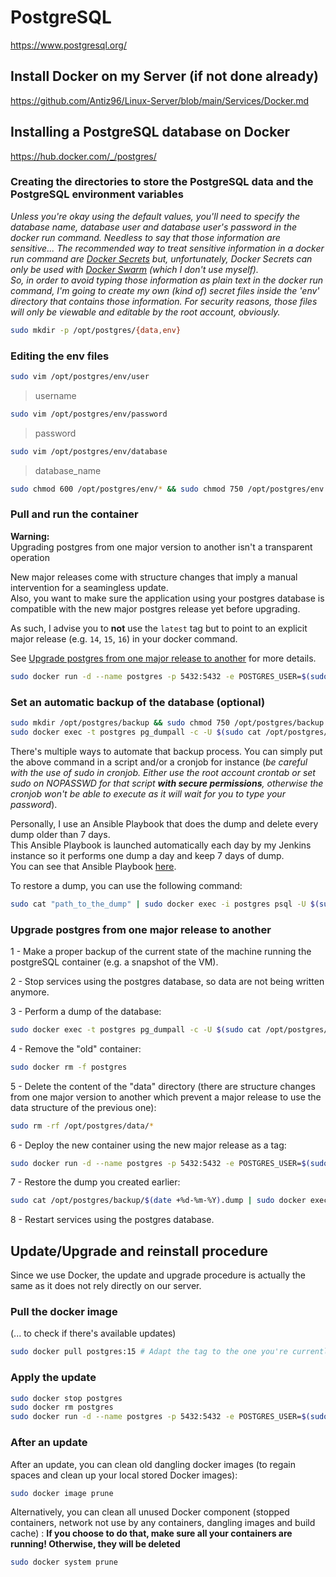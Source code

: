 # PostgreSQL

<https://www.postgresql.org/>

## Install Docker on my Server (if not done already)

<https://github.com/Antiz96/Linux-Server/blob/main/Services/Docker.md>

## Installing a PostgreSQL database on Docker

<https://hub.docker.com/_/postgres/>

### Creating the directories to store the PostgreSQL data and the PostgreSQL environment variables

*Unless you're okay using the default values, you'll need to specify the database name, database user and database user's password in the docker run command. Needless to say that those information are sensitive... The recommended way to treat sensitive information in a docker run command are [Docker Secrets](https://docs.docker.com/engine/swarm/secrets/) but, unfortunately, Docker Secrets can only be used with [Docker Swarm](https://www.sumologic.com/glossary/docker-swarm/) (which I don't use myself).*  
*So, in order to avoid typing those information as plain text in the docker run command, I'm going to create my own (kind of) secret files inside the 'env' directory that contains those information. For security reasons, those files will only be viewable and editable by the root account, obviously.*

```bash
sudo mkdir -p /opt/postgres/{data,env}
```

### Editing the env files

```bash
sudo vim /opt/postgres/env/user
```

> username

```bash
sudo vim /opt/postgres/env/password
```

> password

```bash
sudo vim /opt/postgres/env/database
```

> database_name

```bash
sudo chmod 600 /opt/postgres/env/* && sudo chmod 750 /opt/postgres/env
```

### Pull and run the container

**Warning:**  
Upgrading postgres from one major version to another isn't a transparent operation

New major releases come with structure changes that imply a manual intervention for a seamingless update.  
Also, you want to make sure the application using your postgres database is compatible with the new major postgres release yet before upgrading.

As such, I advise you to **not** use the `latest` tag but to point to an explicit major release (e.g. `14`, `15`, `16`) in your docker command.

See [Upgrade postgres from one major release to another](#upgrade-postgres-from-one-major-release-to-another) for more details.

```bash
sudo docker run -d --name postgres -p 5432:5432 -e POSTGRES_USER=$(sudo cat /opt/postgres/env/user) -e POSTGRES_PASSWORD=$(sudo cat /opt/postgres/env/password) -e POSTGRES_DB=$(sudo cat /opt/postgres/env/database) -v /opt/postgres/data:/var/lib/postgresql/data --restart=unless-stopped postgres:15
```

### Set an automatic backup of the database (optional)

```bash
sudo mkdir /opt/postgres/backup && sudo chmod 750 /opt/postgres/backup #Creating the directory to store backup in with secure permissions
sudo docker exec -t postgres pg_dumpall -c -U $(sudo cat /opt/postgres/env/user) -l $(sudo cat /opt/postgres/env/database) | sudo tee /opt/postgres/backup/$(date +%d-%m-%Y).dump > /dev/null #Performing a dump manually
```

There's multiple ways to automate that backup process. You can simply put the above command in a script and/or a cronjob for instance (*be careful with the use of sudo in cronjob. Either use the root account crontab or set sudo on NOPASSWD for that script **with secure permissions**, otherwise the cronjob won't be able to execute as it will wait for you to type your password*).

Personally, I use an Ansible Playbook that does the dump and delete every dump older than 7 days.  
This Ansible Playbook is launched automatically each day by my Jenkins instance so it performs one dump a day and keep 7 days of dump.  
You can see that Ansible Playbook [here](https://github.com/Antiz96/Linux-Server/blob/main/Ansible-Playbooks/roles/dump_db/tasks/main.yml).

To restore a dump, you can use the following command:

```bash
sudo cat "path_to_the_dump" | sudo docker exec -i postgres psql -U $(sudo cat /opt/postgres/env/user) -d $(sudo cat /opt/postgres/env/database)
```

### Upgrade postgres from one major release to another

1 - Make a proper backup of the current state of the machine running the postgreSQL container (e.g. a snapshot of the VM).

2 - Stop services using the postgres database, so data are not being written anymore.

3 - Perform a dump of the database:

```bash
sudo docker exec -t postgres pg_dumpall -c -U $(sudo cat /opt/postgres/env/user) -l $(sudo cat /opt/postgres/env/database) | sudo tee /opt/postgres/backup/$(date +%d-%m-%Y).dump
```

4 - Remove the "old" container:

```bash
sudo docker rm -f postgres
```

5 - Delete the content of the "data" directory (there are structure changes from one major version to another which prevent a major release to use the data structure of the previous one):

```bash
sudo rm -rf /opt/postgres/data/*
```

6 - Deploy the new container using the new major release as a tag:
```bash 
sudo docker run -d --name postgres -p 5432:5432 -e POSTGRES_USER=$(sudo cat /opt/postgres/env/user) -e POSTGRES_PASSWORD=$(sudo cat /opt/postgres/env/password) -e POSTGRES_DB=$(sudo cat /opt/postgres/env/database) -v /opt/postgres/data:/var/lib/postgresql/data --restart=unless-stopped postgres:16
```

7 - Restore the dump you created earlier:
```bash 
sudo cat /opt/postgres/backup/$(date +%d-%m-%Y).dump | sudo docker exec -i postgres psql -U $(sudo cat /opt/postgres/env/user) -d $(sudo cat /opt/postgres/env/database)
```

8 - Restart services using the postgres database.

## Update/Upgrade and reinstall procedure

Since we use Docker, the update and upgrade procedure is actually the same as it does not rely directly on our server.

### Pull the docker image

(... to check if there's available updates)

```bash
sudo docker pull postgres:15 # Adapt the tag to the one you're currently using
```

### Apply the update

```bash
sudo docker stop postgres
sudo docker rm postgres
sudo docker run -d --name postgres -p 5432:5432 -e POSTGRES_USER=$(sudo cat /opt/postgres/env/user) -e POSTGRES_PASSWORD=$(sudo cat /opt/postgres/env/password) -e POSTGRES_DB=$(sudo cat /opt/postgres/env/database) -v /opt/postgres/data:/var/lib/postgresql/data --restart=unless-stopped postgres:15 # Adapt the tag to the one you're currently using
```

### After an update

After an update, you can clean old dangling docker images (to regain spaces and clean up your local stored Docker images):

```bash
sudo docker image prune
```

Alternatively, you can clean all unused Docker component (stopped containers, network not use by any containers, dangling images and build cache)  :
**If you choose to do that, make sure all your containers are running! Otherwise, they will be deleted**

```bash
sudo docker system prune
```
